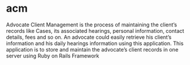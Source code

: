 # acm
Advocate Client Management is the process of maintaining the client’s records like Cases, its associated hearings, personal information, contact details, fees and so on. An advocate could easily retrieve his client’s information and his daily hearings information using this application. This application is to store and maintain the advocate’s client records in one server using Ruby on Rails Framework
